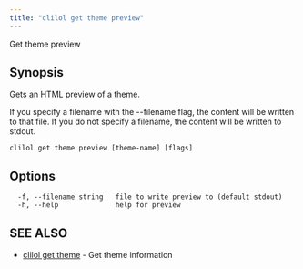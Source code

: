 ```yaml
---
title: "clilol get theme preview"
---
```


Get theme preview

## Synopsis

Gets an HTML preview of a theme.

If you specify a filename with the --filename flag, the content will be written
to that file. If you do not specify a filename, the content will be written
to stdout.

```
clilol get theme preview [theme-name] [flags]
```

## Options

```
  -f, --filename string   file to write preview to (default stdout)
  -h, --help              help for preview
```

## SEE ALSO

* [clilol get theme](clilol_get_theme.md)	 - Get theme information
